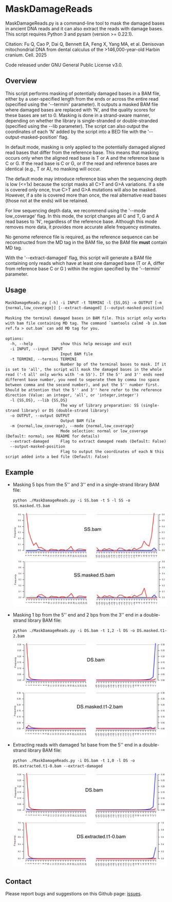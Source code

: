 # MaskDamageReads

MaskDamageReads.py is a command-line tool to mask the damaged bases in ancient DNA reads and
it can also extract the reads with damage bases. This script requires Python 3 and pysam (version >= 0.22.1).

Citation: Fu Q, Cao P, Dai Q, Bennett EA, Feng X, Yang MA, et al. Denisovan mitochondrial DNA from dental calculus of the >146,000-year-old Harbin cranium. Cell. 2025

Code released under GNU General Public License v3.0.

## Overview

This script performs masking of potentially damaged bases in a BAM file, either by a user-specified length from the ends or across the entire read (specified using the '--termini' parameter). It outputs a masked BAM file where damaged bases are replaced with 'N', and the quality scores for these bases are set to 0. Masking is done in a strand-aware manner, depending on whether the library is single-stranded or double-stranded (specified using the --lib parameter). The script can also output the coordinates of each 'N' added by the script into a BED file with the '--output-masked-position' flag.

In default mode, masking is only applied to the potentially damaged aligned read bases that differ from the reference base. This means that masking occurs only when the aligned read base is T or A and the reference base is C or G. If the read base is C or G, or if the read and reference bases are identical (e.g., T or A), no masking will occur.

The default mode may introduce reference bias when the sequencing depth is low (<=1x) because the script masks all C>T and G>A variations. If a site is covered only once, true C>T and G>A mutations will also be masked. However, if a site is covered more than once, the real alternative read bases (those not at the ends) will be retained.

For low sequencing depth data, we recommend using the '--mode low_coverage' flag. In this mode, the script changes all C and T, G and A read bases to 'N', regardless of the reference base. Although this mode removes more data, it provides more accurate allele frequency estimates.

No genome reference file is required, as the reference sequence can be reconstructed from the MD tag in the BAM file, so the BAM file **must** contain MD tag.

With the '--extract-damaged' flag, this script will generate a BAM file containing only reads which have at least one damaged base (T or A, differ from reference base C or G ) within the region specified by the '--termini' parameter.

## Usage

```
MaskDamageReads.py [-h] -i INPUT -t TERMINI -l {SS,DS} -o OUTPUT [-m {normal,low_coverage}] [--extract-damaged] [--output-masked-position]

Masking the terminal damaged bases in BAM file. This script only works with bam file containing MD tag. The command `samtools calmd -b in.bam ref.fa > out.bam` can add MD tag for you.

options:
  -h, --help            show this help message and exit
  -i INPUT, --input INPUT
                        Input BAM file
  -t TERMINI, --termini TERMINI
                        Number bp of the terminal bases to mask. If it is set to 'all', the script will mask the damaged bases in the whole read ('-t all' only works with '-m SS'). If the 5'' and 3'' ends need different base number, you need to seperate them by comma (no space between comma and the second number), and put the 5'' number first. Should be attention that the 5'' and 3'' here refer to the reference direction (Value: an integer, 'all', or 'integer,integer')
  -l {SS,DS}, --lib {SS,DS}
                        The way of library preparation: SS (single-strand library) or DS (double-strand library)
  -o OUTPUT, --output OUTPUT
                        Output BAM file
  -m {normal,low_coverage}, --mode {normal,low_coverage}
                        Mode selection: normal or low_coverage (Default: normal; see README for details)
  --extract-damaged     Flag to extract damaged reads (Default: False)
  --output-masked-position
                        Flag to output the coordinates of each N this script added into a bed file (Default: False)
```

## Example

* Masking 5 bps from the 5'' and 3'' end in a single-strand library BAM file: 

  `python ./MaskDamageReads.py -i SS.bam -t 5 -l SS -o SS.masked.t5.bam` 

  ![Masked SS BAM](/fig/SS.mask.png "SS BAM before and after masking")

* Masking 1 bp from the 5'' end and 2 bps from the 3'' end in a double-strand library BAM file: 

  `python ./MaskDamageReads.py -i DS.bam -t 1,2 -l DS -o DS.masked.t1-2.bam` 
  
  ![Masked DS BAM](/fig/DS.mask.png "DS BAM before and after masking")

* Extracting reads with damaged 1st base from the 5'' end in a double-strand library BAM file: 

  `python ./MaskDamageReads.py -i DS.bam -t 1,0 -l DS -o DS.extracted.t1-0.bam --extract-damaged`
  
  ![Extracted DS BAM](/fig/DS.extract.png "DS BAM before and after extracting")

## Contact

Please report bugs and suggestions on this Github page: [issues](https://github.com/white-sail-dev/MaskDamageReads/issues).
